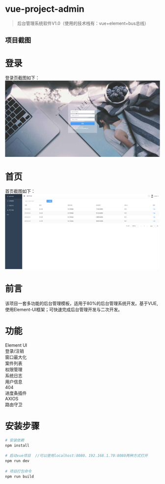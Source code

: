 # vue-project-admin

> 后台管理系统软件V1.0（使用的技术栈有：vue+element+bus总线）

## 项目截图

# 登录

登录页截图如下：
![image](https://github.com/mrslancheng/vue-image/blob/master/login4.jpg) 

# 首页

首页截图如下：
![image](https://github.com/mrslancheng/vue-image/blob/master/index2.png)

# 前言

该项目一套多功能的后台管理模板，适用于80%的后台管理系统开发。基于VUE,使用Element-UI框架；可快速完成后台管理开发与二次开发。

# 功能

Element UI <br/>
登录/注销 <br/>
窗口最大化<br/>
案件列表<br/>
权限管理<br/>
系统日志<br/>
用户信息<br/>
404<br/>
进度条插件<br/>
AXIOS<br/>
路由守卫<br/>

# 安装步骤

``` bash
# 安装依赖
npm install

# 启动vue项目  //可以使用localhost:8080、192.168.1.70:8080两种方式打开
npm run dev

# 项目打包命令
npm run build


